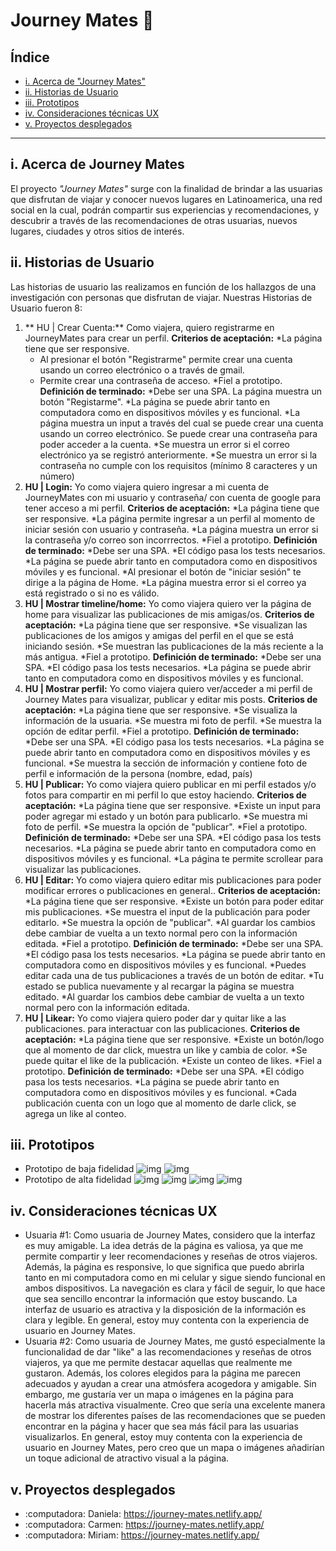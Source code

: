 # Journey Mates 🛫
## Índice
* [i. Acerca de "Journey Mates"](#i-acerca-de-Journey-Mates)
* [ii. Historias de Usuario](#ii-historias-de-usuario)
* [iii. Prototipos](#iii-prototipos)
* [iv. Consideraciones técnicas UX](#iv-consideraciones-tecnicas-UX)
* [v. Proyectos desplegados](#v-proyectos-desplegados)
***
## i. Acerca de Journey Mates
El proyecto _"Journey Mates"_ surge con la finalidad de brindar a las usuarias que disfrutan de viajar y conocer nuevos lugares en Latinoamerica, una red social en la cual, podrán compartir sus experiencias y recomendaciones, y descubrir a través de las recomendaciones de otras usuarias, nuevos lugares, ciudades y otros sitios de interés.
## ii. Historias de Usuario
Las historias de usuario las realizamos en función de los hallazgos de una investigación con personas que disfrutan de viajar.
Nuestras Historias de Usuario fueron 8:
1. ** HU | Crear Cuenta:** Como viajera, quiero registrarme en JourneyMates para crear un perfil.
**Criterios de aceptación:**
    *La página tiene que ser responsive.
    * Al presionar el botón "Registrarme" permite crear una cuenta usando un correo electrónico o a través de gmail.
    * Permite crear una contraseña de acceso.
    *Fiel a prototipo.
**Definición de terminado:**
    *Debe ser una SPA.
    La página muestra un botón "Registarme".
    *La página se puede abrir tanto en computadora como en dispositivos móviles y es funcional.
    *La página muestra un input a través del cual se puede crear una cuenta usando un correo electrónico.
    Se puede crear una contraseña para poder acceder a la cuenta.
    *Se muestra un error si el correo electrónico ya se registró anteriormente.
    *Se muestra un error si la contraseña no cumple con los requisitos (mínimo 8 caracteres y un número)
  2. **HU | Login:** Yo como viajera quiero ingresar a mi cuenta de JourneyMates con mi usuario y contraseña/ con cuenta de google para tener acceso a mi perfil.
**Criterios de aceptación:**
    *La página tiene que ser responsive.
    *La página permite ingresar a un perfil al momento de iniciar sesión con usuario y contraseña.
    *La página muestra un error si la contraseña y/o correo son incorrrectos.
    *Fiel a prototipo.
**Definición de terminado:**
    *Debe ser una SPA.
    *El código pasa los tests necesarios.
    *La página se puede abrir tanto en computadora como en dispositivos móviles y es funcional.
    *Al presionar el botón de "iniciar sesión" te dirige a la página de Home.
    *La página muestra error si el correo ya está registrado o si no es válido.
3. **HU | Mostrar timeline/home:** Yo como viajera quiero ver la página de home para visualizar las publicaciones de mis amigas/os.
**Criterios de aceptación:**
    *La página tiene que ser responsive.
    *Se visualizan las publicaciones de los amigos y amigas del perfil en el que se está iniciando sesión.
    *Se muestran las publicaciones de la más reciente a la más antigua.
    *Fiel a prototipo.
**Definición de terminado:**
    *Debe ser una SPA.
    *El código pasa los tests necesarios.
    *La página se puede abrir tanto en computadora como en dispositivos móviles y es funcional.
4. **HU | Mostrar perfil:** Yo como viajera quiero ver/acceder a mi perfil de Journey Mates para visualizar, publicar y editar mis posts.
**Criterios de aceptación:**
    *La página tiene que ser responsive.
    *Se visualiza la información de la usuaria.
    *Se muestra mi foto de perfil.
    *Se muestra la opción de editar perfil.
    *Fiel a prototipo.
**Definición de terminado:**
    *Debe ser una SPA.
    *El código pasa los tests necesarios.
    *La página se puede abrir tanto en computadora como en dispositivos móviles y es funcional.
    *Se muestra la sección de información y contiene foto de perfil e información de la persona (nombre, edad, país)
5. **HU | Publicar:** Yo como viajera quiero publicar en mi perfil estados y/o fotos
para compartir en mi perfil lo que estoy haciendo.
**Criterios de aceptación:**
    *La página tiene que ser responsive.
    *Existe un input para poder agregar mi estado y un botón para publicarlo.
    *Se muestra mi foto de perfil.
    *Se muestra la opción de "publicar".
    *Fiel a prototipo.
**Definición de terminado:**
    *Debe ser una SPA.
    *El código pasa los tests necesarios.
    *La página se puede abrir tanto en computadora como en dispositivos móviles y es funcional.
    *La página te permite scrollear para visualizar las publicaciones.
6. **HU | Editar:** Yo como viajera quiero editar mis publicaciones para poder modificar errores o publicaciones en general..
**Criterios de aceptación:**
    *La página tiene que ser responsive.
    *Existe un botón para poder editar mis publicaciones.
    *Se muestra el input de la publicación para poder editarlo.
    *Se muestra la opción de "publicar".
    *Al guardar los cambios debe cambiar de vuelta a un texto normal pero con la información editada.
    *Fiel a prototipo.
**Definición de terminado:**
    *Debe ser una SPA.
    *El código pasa los tests necesarios.
    *La página se puede abrir tanto en computadora como en dispositivos móviles y es funcional.
    *Puedes editar cada una de tus publicaciones a través de un botón de editar.
    *Tu estado se publica nuevamente y al recargar la página se muestra editado.
    *Al guardar los cambios debe cambiar de vuelta a un texto normal pero con la información editada.
7. **HU | Likear:** Yo como viajera quiero poder dar y quitar like a las publicaciones.
para interactuar con las publicaciones.
**Criterios de aceptación:**
    *La página tiene que ser responsive.
    *Existe un botón/logo que al momento de dar click, muestra un like y cambia de color.
    *Se puede quitar el like de la publicación.
    *Existe un conteo de likes.
    *Fiel a prototipo.
**Definición de terminado:**
    *Debe ser una SPA.
    *El código pasa los tests necesarios.
    *La página se puede abrir tanto en computadora como en dispositivos móviles y es funcional.
    *Cada publicación cuenta con un logo que al momento de darle click, se agrega un like al conteo.
## iii. Prototipos
* Prototipo de baja fidelidad
![img](./src/images/Prototipo%20de%20baja_mobile.JPG)
![img](./src/images/Prototipo%20de%20baja_desktop.JPG)
* Prototipo de alta fidelidad
![img](./src/images/1.png)
![img](./src/images/2.png)
![img](./src/images/3.png)
![img](./src/images/4.png)
## iv. Consideraciones técnicas UX
* Usuaria #1:
    Como usuaria de Journey Mates, considero que la interfaz es muy amigable. La idea detrás de la página es valiosa, ya que me permite compartir y leer recomendaciones y reseñas de otros viajeros. Además, la página es responsive, lo que significa que puedo abrirla tanto en mi computadora como en mi celular y sigue siendo funcional en ambos dispositivos. La navegación es clara y fácil de seguir, lo que hace que sea sencillo encontrar la información que estoy buscando. La interfaz de usuario es atractiva y la disposición de la información es clara y legible. En general, estoy muy contenta con la experiencia de usuario en Journey Mates.
* Usuaria #2:
    Como usuaria de Journey Mates, me gustó especialmente la funcionalidad de dar "like" a las recomendaciones y reseñas de otros viajeros, ya que me permite destacar aquellas que realmente me gustaron. Además, los colores elegidos para la página me parecen adecuados y ayudan a crear una atmósfera acogedora y amigable.
    Sin embargo, me gustaría ver un mapa o imágenes en la página para hacerla más atractiva visualmente. Creo que sería una excelente manera de mostrar los diferentes países de las recomendaciones que se pueden encontrar en la página y hacer que sea más fácil para las usuarias visualizarlos. En general, estoy muy contenta con la experiencia de usuario en Journey Mates, pero creo que un mapa o imágenes añadirían un toque adicional de atractivo visual a la página.
## v. Proyectos desplegados
* :computadora: Daniela: https://journey-mates.netlify.app/
* :computadora: Carmen:  https://journey-mates.netlify.app/
* :computadora: Miriam:  https://journey-mates.netlify.app/
